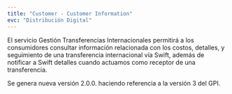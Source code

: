 ```yaml
---
title: "Customer - Customer Information"
evc: "Distribución Digital"
---
```


El servicio Gestión Transferencias Internacionales permitirá a los consumidores consultar información relacionada con los costos, detalles, y seguimiento de una transferencia internacional vía Swift, además de notificar a Swift detalles cuando actuamos como receptor de una transferencia. 

Se genera nueva versión 2.0.0. haciendo referencia a la versión 3 del GPI.